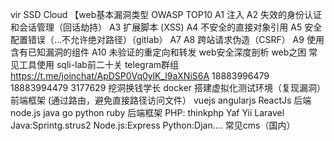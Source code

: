vir SSD Cloud
【web基本漏洞类型 OWASP TOP10
A1 注入
A2 失效的身份认证和会话管理（回话劫持）
A3 扩展脚本 (XSS)
A4 不安全的直接对象引用
A5 安全配置错误（...不允许绝对路径）（gitlab）
A7 
A8 跨站请求伪造（CSRF）
A9 使用含有已知漏洞的组件
A10 未验证的重定向和转发
web安全深度剖析
web之困
常见工具使用
sqli-lab前二十关
telegram群组
https://t.me/joinchat/ApDSP0Vq0ylK_l9aXNiS6A
18883996479
18883994479
3177629 挖洞换钱学长
docker 搭建虚拟化测试环境（复现漏洞）
前端框架 (通过路由，避免直接路径访问文件）
vuejs
angularjs
ReactJs
后端
node.js java go python ruby
后端框架 
PHP:
thinkphp Yaf Yii Laravel
Java:Sprintg.strus2
Node.js:Express
Python:Djan....
常见cms（国内）

